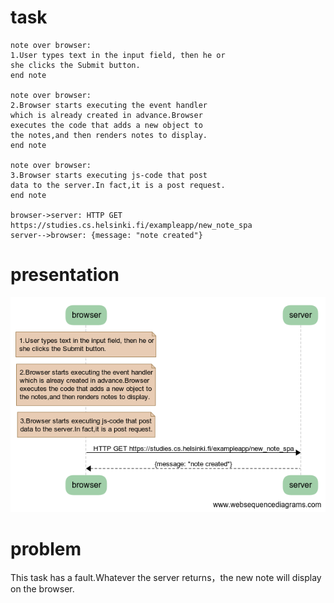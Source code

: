 # task
```
note over browser:
1.User types text in the input field, then he or
she clicks the Submit button.
end note

note over browser:
2.Browser starts executing the event handler 
which is already created in advance.Browser 
executes the code that adds a new object to 
the notes,and then renders notes to display.
end note

note over browser:
3.Browser starts executing js-code that post 
data to the server.In fact,it is a post request.
end note

browser->server: HTTP GET https://studies.cs.helsinki.fi/exampleapp/new_note_spa
server-->browser: {message: "note created"}
```
# presentation
![presentation](../imags/part0_2.png)

# problem
This task has a fault.Whatever the server returns，the new note will display on the browser.